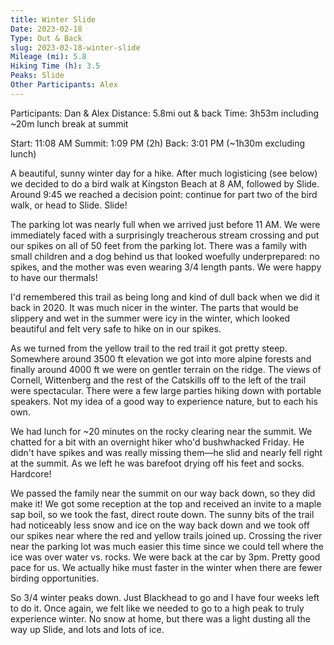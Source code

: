 ```yaml
---
title: Winter Slide
Date: 2023-02-18
Type: Out & Back
slug: 2023-02-18-winter-slide
Mileage (mi): 5.8
Hiking Time (h): 3.5
Peaks: Slide
Other Participants: Alex
---
```


Participants: Dan & Alex
Distance: 5.8mi out & back
Time: 3h53m including ~20m lunch break at summit

Start: 11:08 AM
Summit: 1:09 PM (2h)
Back: 3:01 PM (~1h30m excluding lunch)

A beautiful, sunny winter day for a hike. After much logisticing (see below) we decided to do a bird walk at Kingston Beach at 8 AM, followed by Slide. Around 9:45 we reached a decision point: continue for part two of the bird walk, or head to Slide. Slide!

The parking lot was nearly full when we arrived just before 11 AM. We were immediately faced with a surprisingly treacherous stream crossing and put our spikes on all of 50 feet from the parking lot. There was a family with small children and a dog behind us that looked woefully underprepared: no spikes, and the mother was even wearing 3/4 length pants. We were happy to have our thermals!

I'd remembered this trail as being long and kind of dull back when we did it back in 2020. It was much nicer in the winter. The parts that would be slippery and wet in the summer were icy in the winter, which looked beautiful and felt very safe to hike on in our spikes.

As we turned from the yellow trail to the red trail it got pretty steep. Somewhere around 3500 ft elevation we got into more alpine forests and finally around 4000 ft we were on gentler terrain on the ridge. The views of Cornell, Wittenberg and the rest of the Catskills off to the left of the trail were spectacular. There were a few large parties hiking down with portable speakers. Not my idea of a good way to experience nature, but to each his own.

We had lunch for ~20 minutes on the rocky clearing near the summit. We chatted for a bit with an overnight hiker who'd bushwhacked Friday. He didn't have spikes and was really missing them—he slid and nearly fell right at the summit. As we left he was barefoot drying off his feet and socks. Hardcore!

We passed the family near the summit on our way back down, so they did make it! We got some reception at the top and received an invite to a maple sap boil, so we took the fast, direct route down. The sunny bits of the trail had noticeably less snow and ice on the way back down and we took off our spikes near where the red and yellow trails joined up. Crossing the river near the parking lot was much easier this time since we could tell where the ice was over water vs. rocks. We were back at the car by 3pm. Pretty good pace for us. We actually hike must faster in the winter when there are fewer birding opportunities.

So 3/4 winter peaks down. Just Blackhead to go and I have four weeks left to do it. Once again, we felt like we needed to go to a high peak to truly experience winter. No snow at home, but there was a light dusting all the way up Slide, and lots and lots of ice.

